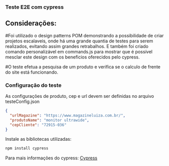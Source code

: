 ### Teste E2E com cypress

## Considerações:

#Foi utilizado o design patterns POM demonstrando a possibilidade de criar projetos escalaveis, onde há uma grande quantia de testes para serem realizados, evitando assim grandes retrabalhos. E também foi criado comando personalizável em commands.js para mostrar que é possível mesclar este design com os beneficios oferecidos pelo cypress. 

#O teste efetua a pesquisa de um produto e verifica se o calculo de frente do site está funcionando.

### Configuração do teste

As configurações de produto, cep e url devem ser definidas no arquivo testeConfig.json

```json
{
  "urlMagazine": "https://www.magazineluiza.com.br/",
  "produtoName": "monitor ultrawide",
  "cepCliente": "72915-036"
}
```

Instale as bibliotecas utilizadas:

```bash
npm install cypress
```

Para mais informações do cypress:
[Cypress](https://docs.cypress.io/guides/overview/why-cypress)
